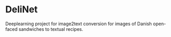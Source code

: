 # DeliNet
Deeplearning project for image2text conversion for images of Danish open-faced sandwiches to textual recipes.
